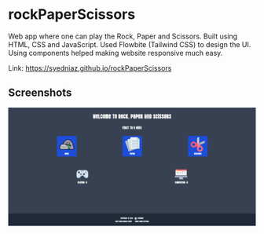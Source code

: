 # rockPaperScissors
Web app where one can play the Rock, Paper and Scissors. Built using HTML, CSS and JavaScript. Used Flowbite (Tailwind CSS) to design the UI. Using components helped making website responsive much easy.

Link: https://syedniaz.github.io/rockPaperScissors

## Screenshots
![Screenshot (001)](/img/ss.png)
